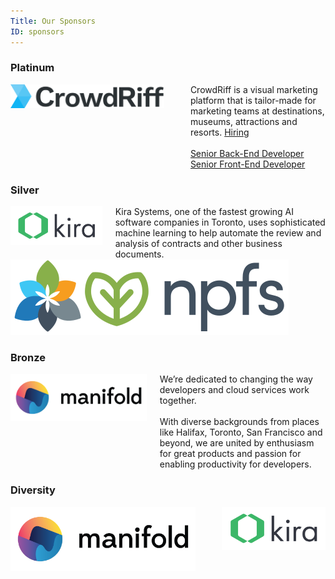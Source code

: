 ```yaml
---
Title: Our Sponsors
ID: sponsors
---
```


### Platinum

<div class="section sponsor columns is-vcentered">
  <div class="column is-half platinum">
    <a href="https://crowdriff.com/" target="_blank">
    <img src="/img/sponsors/crowdriff-logo.png"/></a>
  </div>
  <div class="column is-1 platinum">
  </div>
  <div class="column">
    CrowdRiff is a visual marketing platform that is tailor-made for marketing teams at destinations, museums, attractions and resorts. <span class="tag is-warning"><a href="https://crowdriff.com/careers/" style="color:inherit;">Hiring</a></span>
  <br><br>
  <a href="https://jobs.lever.co/crowdriff/cc050fd9-5638-47da-91cc-7efcbaade6e0">Senior Back-End Developer</a>
  <br>
  <a href="https://jobs.lever.co/crowdriff/47232762-ed97-4177-b6b4-fad18ef1ed83">Senior Front-End Developer</a>
  </div>
</div>


<!-- ### Gold

<div class="section sponsor columns">
  <div class="column gold">
  This slot is feeling a bit empty.
  </div>
</div> -->


### Silver

<div class="section sponsor columns is-vcentered">
  <div class="column is-half silver">
    <a href="https://kirasystems.com/" target="_blank">
      <img src="/img/sponsors/kira-logo.svg"/>
    </a>
  </div>
  <div class="column">
    Kira Systems, one of the fastest growing AI software companies in Toronto, uses sophisticated machine learning to help automate the review and analysis of contracts and other business documents.
  </div>
</div>
<div class="section sponsor columns is-vcentered">
  <div class="column is-half silver">
    <a href="https://naturalpartnersfullscript.com/" target="_blank">
      <img src="/img/sponsors/npfs-shorthand.svg"/>
    </a>
  </div>
</div>

### Bronze

<div class="section sponsor columns">
  <div class="column is-half bronze">
    <a href="https://www.manifold.co/gocon?utm_campaign=gocon&utm_source=gocon&utm_medium=sponsorship" target="_blank"><img src="/img/sponsors/manifold-logo.png"/></a>
  </div>
  <div class="column">
    We’re dedicated to changing the way developers and cloud services work together.
    <br>
    <br>
    With diverse backgrounds from places like Halifax, Toronto, San Francisco and beyond, we are united by enthusiasm for great products and passion for enabling productivity for developers.
  </div>
</div>

### Diversity

<!-- row 1 -->
<div class="section columns sponsor is-vcentered is-centered">
  <div class="column is-one-third diversity">
    <a href="https://www.manifold.co/gocon?utm_campaign=gocon&utm_source=gocon&utm_medium=sponsorship" target="_blank"><img src="/img/sponsors/manifold-logo.png"/></a>
  </div>
  <div class="is-divider-vertical"></div>
  <div class="column is-one-third diversity">
    <a href="https://kirasystems.com/" target="_blank">
      <img src="/img/sponsors/kira-logo.svg"/>
    </a>
  </div>
  <!-- <div class="is-divider-vertical"></div>
  <div class="column is-one-third diversity">
    <a href="https://customer.io/" target="_blank">
      <img src="/img/sponsors/customer-io-logo-color.svg"/>
    </a>
  </div> -->
</div>